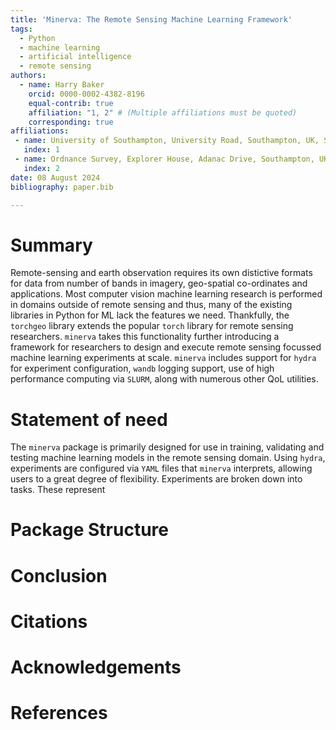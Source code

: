 ```yaml
---
title: 'Minerva: The Remote Sensing Machine Learning Framework'
tags:
  - Python
  - machine learning
  - artificial intelligence
  - remote sensing
authors:
  - name: Harry Baker
    orcid: 0000-0002-4382-8196
    equal-contrib: true
    affiliation: "1, 2" # (Multiple affiliations must be quoted)
    corresponding: true
affiliations:
 - name: University of Southampton, University Road, Southampton, UK, SO17 1BJ
   index: 1
 - name: Ordnance Survey, Explorer House, Adanac Drive, Southampton, UK, S016 0AS
   index: 2
date: 08 August 2024
bibliography: paper.bib

---
```


# Summary

Remote-sensing and earth observation requires its own distictive formats for
data from number of bands in imagery, geo-spatial co-ordinates and applications.
Most computer vision machine learning research is performed in domains outside
of remote sensing and thus, many of the existing libraries in Python for ML lack
the features we need. Thankfully, the ``torchgeo`` library extends the popular
``torch`` library for remote sensing researchers. ``minerva`` takes this
functionality further introducing a framework for researchers to design and
execute remote sensing focussed machine learning experiments at scale. ``minerva``
includes support for ``hydra`` for experiment configuration, ``wandb`` logging
support, use of high performance computing via ``SLURM``, along with numerous
other QoL utilities.

# Statement of need

The `minerva` package is primarily designed for use in training, validating and
testing machine learning models in the remote sensing domain. Using `hydra`,
experiments are configured via `YAML` files that `minerva` interprets, allowing
users to a great degree of flexibility. Experiments are broken down into tasks.
These represent

# Package Structure

<!-- +-------------------+------------+----------+----------+
| Sub-Package       | Module     | Description         |
|                   |            |                     |
+:=================:+:==========:+:===================:+
| datasets          |    |                     |
|                   +------------+---------------------+
|                   |            |                     |
|                   +------------+---------------------+
|                   |            | - body              |
|                   |            | - elements          |
|                   |            | - here              |
+===================+============+=====================+
| Footer                                               |
+===================+============+=====================+ -->

# Conclusion

# Citations

# Acknowledgements


# References

